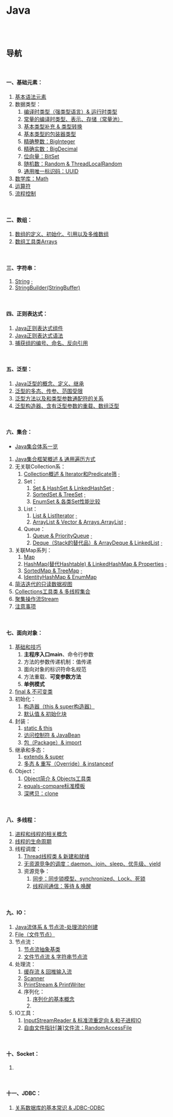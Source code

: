 # Java

<br><br>

## 导航

<br>

#### 一、基础元素：

1. [基本语法元素](基础元素/基本语法元素.md#基本语法元素)
2. 数据类型：
   1. [编译时类型（强类型语言）& 运行时类型](基础元素/数据类型/编译时类型（强类型语言）%26%20运行时类型.md#编译时类型强类型语言-运行时类型)
   2. [常量的编译时类型、表示、存储（常量池）](基础元素/数据类型/常量的编译时类型、表示、存储（常量池）.md#常量的编译时类型表示存储常量池)
   3. [基本类型补充 & 类型转换](基础元素/数据类型/基本类型补充%20%26%20类型转换.md#基本类型补充--类型转换)
   4. [基本类型的包装器类型](基础元素/数据类型/基本类型的包装器类型.md#基本类型的包装器类型)
   5. [精确整数：BigInteger]()
   6. [精确实数：BigDecimal](基础元素/数据类型/精确实数：BigDecimal.md#精确实数bigdecimal)
   7. [位向量：BitSet](基础元素/数据类型/BitSet.md#bitset)
   7. [随机数：Random & ThreadLocalRandom](基础元素/数据类型/随机数：Random%20%26%20ThreadLocalRandom.md#随机数random--threadlocalrandom)
   8. [通用唯一标识码：UUID](基础元素/数据类型/UUID.md#uuid)
3. [数学库：Math]()
4. [运算符](基础元素/运算符.md#运算符)
5. [流程控制](基础元素/流程控制.md#流程控制)

<br>

#### 二、数组：

1. [数组的定义、初始化、引用以及多维数组](数组/数组的定义、初始化、引用以及多维数组.md#数组的定义初始化引用以及多维数组)
2. [数组工具类Arrays](数组/数组工具类Arrays.md#数组工具类arrays)

<br>

#### 三、字符串：

1. [String](字符串/String.md#string)  [·](字符串/String.java#L1)
2. [StringBuilder(StringBuffer)](字符串/StringBuilder(StringBuffer).md#stringbuilderstringbuffer)

<br>

#### 四、正则表达式：

1. [Java正则表达式组件](正则表达式/Java正则表达式组件.md#java正则表达式组件)
2. [Java正则表达式语法](正则表达式/Java正则表达式语法.md#java正则表达式语法)
3. [捕获组的编号、命名、反向引用](正则表达式/捕获组的编号、命名、反向引用.md#捕获组的编号命名反向引用)

<br>

#### 五、泛型：

1. [Java泛型的概念、定义、继承](泛型/Java泛型的概念、定义、继承.md#java泛型的概念定义继承)
2. [泛型的多态、传参、范围受限](泛型/泛型的多态、传参、范围受限.md#泛型的多态传参范围受限)
3. [泛型方法以及和类型参数通配符的关系](泛型/泛型方法以及和类型参数通配符的关系.md#泛型方法以及和类型参数通配符的关系)
4. [泛型构造器、含有泛型参数的重载、数组泛型](泛型/泛型构造器、含有泛型参数的重载、数组泛型.md#泛型构造器含有泛型参数的重载数组泛型)

<br>

#### 六、集合：

- [Java集合体系一览](集合/Java集合体系一览.md#java集合体系一览)


1. [Java集合框架概述 & 通用遍历方式](集合/Java集合框架概述%20%26%20通用遍历方式.md#java集合框架概述--通用遍历方式)
2. 无关联Collection系：
   1. [Collection概述 & Iterator和Predicate筛](集合/无关联Collection系/Collection概述%20%26%20Iterator和Predicate筛.md#collection概述--iterator和predicate筛)  [·](集合/无关联Collection系/Collection.java#L1)
   2. Set：
      1. [Set & HashSet & LinkedHashSet](集合/无关联Collection系/Set/Set%20%26%20HashSet%20%26%20LinkedHashSet.md#set--hashset--linkedhashset)  [·](集合/无关联Collection系/Set/Set-HashSet-LinkedHashSet.java#L1)
      2. [SortedSet & TreeSet](集合/无关联Collection系/Set/SortedSet%20%26%20TreeSet.md#sortedset--treeset)  [·](集合/无关联Collection系/Set/SortedSet-TreeSet.java#L1)
      3. [EnumSet & 各类Set性能比较](集合/无关联Collection系/Set/EnumSet%20%26%20各类Set性能比较.md#enumset--各类set性能比较)
   3. List：
      1. [List & ListIterator](集合/无关联Collection系/List/List%20%26%20ListIterator.md#list--listiterator)  [·](集合/无关联Collection系/List/List.java#L1)
      2. [ArrayList & Vector & Arrays.ArrayList](集合/无关联Collection系/List/ArrayList%20%26%20Vector%20%26%20Arrays.ArrayList.md#arraylist--vector--arraysarraylist)  [·](集合/无关联Collection系/List/ArrayList.java#L1)
   4. Queue：
      1. [Queue & PriorityQueue](集合/无关联Collection系/Queue/Queue%20%26%20PriorityQueue.md#queue--priorityqueue)  [·](集合/无关联Collection系/Queue/Queue-PriorityQueue.java#L1)
      2. [Deque（Stack的替代品）& ArrayDeque & LinkedList](集合/无关联Collection系/Queue/Deque（Stack的替代品）%26%20ArrayDeque%20%26%20LinkedList.md#dequestack的替代品-arraydeque--linkedlist)  [·](集合/无关联Collection系/Queue/Deque-ArrayDeque-LinkedList.java#L1)
3. 关联Map系列：
   1. [Map](集合/关联Map系列/Map.md#map)
   2. [HashMap(替代Hashtable) & LinkedHashMap & Properties](集合/关联Map系列/HashMap(替代Hashtable)%20%26%20LinkedHashMap%20%26%20Properties.md#hashmap替代hashtable--linkedhashmap--properties)  [·]()
   3. [SortedMap & TreeMap](集合/关联Map系列/SortedMap%20%26%20TreeMap.md#sortedmap--treemap)  [·](集合/关联Map系列/SortedMap-TreeMap.java#L1)
   4. [IdentityHashMap & EnumMap](集合/关联Map系列/IdentityHashMap%20%26%20EnumMap.md#identityhashmap--enummap)
4. [简洁迭代的只读数据视图](集合/简洁迭代的数据视图%20%26%20可变元素的信息错位.md#简洁迭代的数据视图--可变元素的信息错位)
5. [Collections工具类 & 多线程集合](集合/Collections工具类%20%26%20多线程集合.md#collections工具类--多线程集合)
6. [聚集操作流Stream](集合/聚集操作流Stream.md#聚集操作流stream)
7. [注意事项](集合/注意事项.md#注意事项)

<br>

#### 七、面向对象：

1. [基础和技巧](面向对象/基础和技巧.md#基础和技巧)
   1. **主程序入口main**、命令行参数
   2. 方法的参数传递机制：值传递
   3. 面向对象的标识符命名规范
   4. 方法重载、**可变参数方法**
   5. **单例模式**
2. [final & 不可变类](面向对象/final%20%26%20不可变类.md#final--不可变类)
3. 初始化：
   1. [构造器（this & super构造器）](面向对象/初始化/构造器（this%20%26%20super构造器）.md#构造器this--super构造器)
   2. [默认值 & 初始化块](面向对象/初始化/默认值%20%26%20初始化块.md#默认值--初始化块)
4. 封装：
   1. [static & this](面向对象/封装/static%20%26%20this.md#static--this)
   2. [访问控制符 & JavaBean](面向对象/封装/访问控制符%20%26%20JavaBean.md#访问控制符--javabean)
   3. [包（Package）& import](面向对象/封装/包（Package）%26%20import.md#包package-import)
5. 继承和多态：
   1. [extends & super](面向对象/继承和多态/extends%20%26%20super.md#extends--super)
   2. [多态 & 重写（Override）& instanceof](面向对象/继承和多态/多态%20%26%20重写（Override）%26%20instanceof.md#多态--重写override-instanceof)
6. Object：
   1. [Object简介 & Objects工具类](面向对象/Object/Object简介%20%26%20Objects工具类.md#object简介--objects工具类)
   2. [equals-compare标准模板](面向对象/Object/equals-compare标准模板.md#equals-compare标准模板)
   3. [深拷贝：clone](面向对象/Object/深拷贝：clone.md#深拷贝clone)

<br>

#### 八、多线程：

1. [进程和线程的相关概念](多线程/进程和线程的相关概念.md#进程和线程的相关概念)
2. [线程的生命周期](多线程/线程的生命周期.md#线程的生命周期)
3. 线程调度：
   1. [Thread线程类 & 新建和就绪](多线程/线程调度/Thread线程类%20%26%20新建和就绪.md#thread线程类--新建和就绪)
   2. [无资源竞争的调度：daemon、join、sleep、优先级、yield](多线程/线程调度/无资源竞争的调度：daemon、join、sleep、优先级、yield.md#无资源竞争的调度daemonjoinsleep优先级yield)
   3. 资源竞争：
      1. [同步：同步锁模型、synchronized、Lock、死锁](多线程/线程调度/资源竞争/同步：同步锁模型、synchronized、Lock、死锁.md#同步同步锁模型synchronizedlock死锁)
      2. [线程间通信：等待 & 唤醒](多线程/线程调度/资源竞争/线程间通信：等待%20%26%20唤醒.md#线程间通信等待--唤醒)

<br>

#### 九、IO：

1. [Java流体系 & 节点流-处理流的创建](IO/Java流体系%20%26%20节点流-处理流的创建.md#java流体系--节点流-处理流的创建)
2. [File（文件节点）](IO/File（文件节点）.md#file文件节点)
3. 节点流：
   1. [节点流抽象基类](IO/节点流/节点流抽象基类.md#节点流抽象基类)
   2. [文件节点流 & 字符串节点流](IO/节点流/文件节点流%20%26%20字符串节点流.md#文件节点流--字符串节点流)
4. 处理流：
   1. [缓存流 & 回推输入流](IO/处理流/缓存流%20%26%20回推输入流.md#缓存流--回推输入流)
   2. [Scanner](IO/处理流/Scanner.md#scanner)
   3. [PrintStream & PrintWriter](IO/处理流/PrintStream%20%26%20PrintWriter.md#printstream--printwriter)
   4. 序列化：
      1. [序列化的基本概念](IO/处理流/序列化/序列化的基本概念.md#序列化的基本概念)
      2. []()
5. IO工具：
   1. [InputStreamReader & 标准流重定向 & 和子进程IO](IO/IO工具/InputStreamReader%20%26%20标准流重定向%20%26%20和子进程IO.md#inputstreamreader--标准流重定向--和子进程io)
   2. [自由文件指针[兼]文件流：RandomAccessFile](IO/IO工具/自由文件指针%5B兼%5D文件流：RandomAccessFile.md#自由文件指针兼文件流randomaccessfile)

<br>

#### 十、Socket：

1. []()

<br>

#### 十一、JDBC：

1. [关系数据库的基本常识 & JDBC-ODBC](JDBC/关系数据库的基本常识%20%26%20JDBC-ODBC.md#关系数据库的基本常识--jdbc-odbc)
